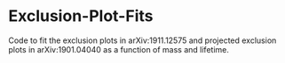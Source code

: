 # Exclusion-Plot-Fits
Code to fit the exclusion plots in arXiv:1911.12575  and projected exclusion plots in arXiv:1901.04040 as a function of mass and lifetime.
